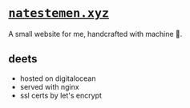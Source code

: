 # [`natestemen.xyz`](https://natestemen.xyz)
A small website for me, handcrafted with machine 🥰.

## deets
- hosted on digitalocean
- served with nginx
- ssl certs by let's encrypt